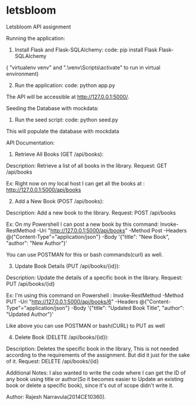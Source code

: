 # letsbloom
Letsbloom API assignment

Running the application:

1) Install Flask and Flask-SQLAlchemy:
code: pip install Flask Flask-SQLAlchemy

( "virtualenv venv" and ".\venv\Scripts\activate" to run in virtual environment)

2) Run the application:
code: python app.py

The API will be accessible at http://127.0.0.1:5000/.



Seeding the Database with mockdata: 

1) Run the seed script:
code: python seed.py

This will populate the database with mockdata




API Documentation:


1) Retrieve All Books (GET /api/books):

Description: Retrieve a list of all books in the library.
Request: GET /api/books

Ex: Right now on my local host I can get all the books at : http://127.0.0.1:5000/api/books


2) Add a New Book (POST /api/books):

Description: Add a new book to the library.
Request: POST /api/books
 
Ex: On my Powershell I can post a new book by this command: Invoke-RestMethod -Uri "http://127.0.0.1:5000/api/books" -Method Post -Headers @{"Content-Type"="application/json"} -Body '{"title": "New Book", "author": "New Author"}'

You can use POSTMAN for this or bash commands(curl) as well.


3) Update Book Details (PUT /api/books/{id}):

Description: Update the details of a specific book in the library.
Request: PUT /api/books/{id}

Ex: I'm using this command on Powershell : Invoke-RestMethod -Method PUT -Uri "http://127.0.0.1:5000/api/books/6" -Headers @{"Content-Type"="application/json"} -Body '{"title": "Updated Book Title", "author": "Updated Author"}'

Like above you can use POSTMAN or bash(CURL) to PUT as well

4) Delete Book (DELETE /api/books/{id}):

Description: Deletes the specific book in the library, This is not needed according to the requirements of the assignment. But did it just for the sake of it. 
Request: DELETE /api/books/{id}

Additional Notes:
I also wanted to write the code where I can get the ID of any book using title or author(So it becomes easier to Update an existing book or delete a specific book), since it's out of scope didn't write it.

Author:
Rajesh Narravula(2014CE10360).









